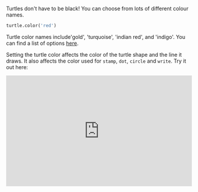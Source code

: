 Turtles don't have to be black! You can choose from lots of different colour names. 

```python
turtle.color('red')
```

Turtle color names include'gold', 'turquoise', 'indian red', and 'indigo'. You can find a list of options [here](jumpto.cc/colours).

Setting the turtle color affects the color of the turtle shape and the line it draws. It also affects the color used for `stamp`, `dot`, `circle` and `write`. Try it out here:

<iframe src="https://trinket.io/embed/python/8648632231?start=result" width="100%" height="300" frameborder="0" marginwidth="0" marginheight="0" allowfullscreen></iframe>


